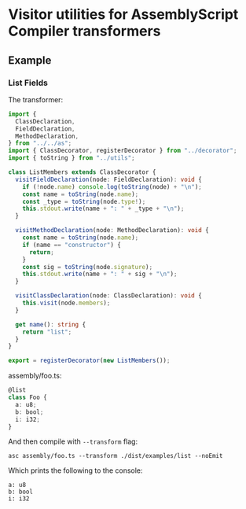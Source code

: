 # Visitor utilities for AssemblyScript Compiler transformers

## Example

### List Fields

The transformer:

```ts
import {
  ClassDeclaration,
  FieldDeclaration,
  MethodDeclaration,
} from "../../as";
import { ClassDecorator, registerDecorator } from "../decorator";
import { toString } from "../utils";

class ListMembers extends ClassDecorator {
  visitFieldDeclaration(node: FieldDeclaration): void {
    if (!node.name) console.log(toString(node) + "\n");
    const name = toString(node.name);
    const _type = toString(node.type!);
    this.stdout.write(name + ": " + _type + "\n");
  }

  visitMethodDeclaration(node: MethodDeclaration): void {
    const name = toString(node.name);
    if (name == "constructor") {
      return;
    }
    const sig = toString(node.signature);
    this.stdout.write(name + ": " + sig + "\n");
  }

  visitClassDeclaration(node: ClassDeclaration): void {
    this.visit(node.members);
  }

  get name(): string {
    return "list";
  }
}

export = registerDecorator(new ListMembers());
```

assembly/foo.ts:
```ts
@list
class Foo {
  a: u8;
  b: bool;
  i: i32;
}
```

And then compile with `--transform` flag:

```
asc assembly/foo.ts --transform ./dist/examples/list --noEmit
```

Which prints the following to the console:

```
a: u8
b: bool
i: i32
```
